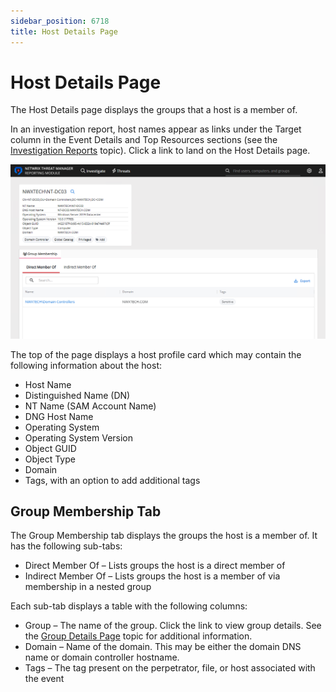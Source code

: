 ```yaml
---
sidebar_position: 6718
title: Host Details Page
---
```


# Host Details Page

The Host Details page displays the groups that a host is a member of.

In an investigation report, host names appear as links under the Target column in the Event Details and Top Resources sections (see the [Investigation Reports](Reports "Investigation Reports") topic). Click a link to land on the Host Details page.

![Host Details page](../../../../../../static/images/ThreatPrevention_7.5/Content/Resources/Images/ThreatPrevention/Reporting/Investigations/HostDetails.png "Host Details page")

The top of the page displays a host profile card which may contain the following information about the host:

* Host Name
* Distinguished Name (DN)
* NT Name (SAM Account Name)
* DNG Host Name
* Operating System
* Operating System Version
* Object GUID
* Object Type
* Domain
* Tags, with an option to add additional tags

## Group Membership Tab

The Group Membership tab displays the groups the host is a member of. It has the following sub-tabs:

* Direct Member Of – Lists groups the host is a direct member of
* Indirect Member Of – Lists groups the host is a member of via membership in a nested group

Each sub-tab displays a table with the following columns:

* Group – The name of the group. Click the link to view group details. See the [Group Details Page](Group "Group Details Page") topic for additional information.
* Domain – Name of the domain. This may be either the domain DNS name or domain controller hostname.
* Tags – The tag present on the perpetrator, file, or host associated with the event